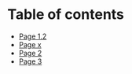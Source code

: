 # Table of contents

* [Page 1.2](README.md)
* [Page x](another.md)
* [Page 2](page-2.md)
* [Page 3](aREADME.md)
